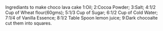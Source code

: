 Ingrediants to make choco lava cake
1:Oil;
2:Cocoa Powder;
3:Salt;
4:1/2 Cup of Wheat flour(60gms);
5:1/3 Cup of Sugar;
6:1/2 Cup of Cold Water;
7:1/4 of Vanilla Essence;
8:1/2 Table Spoon lemon juice;
9:Dark chocoalte cut them into squares.
